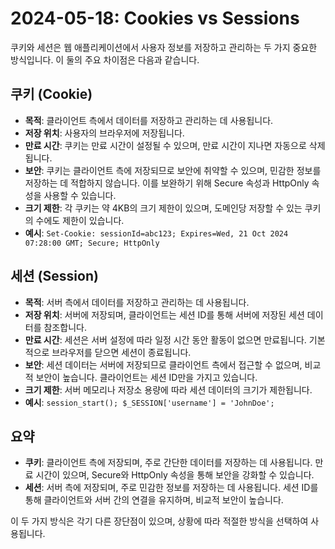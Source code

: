 # 2024-05-18: Cookies vs Sessions

쿠키와 세션은 웹 애플리케이션에서 사용자 정보를 저장하고 관리하는 두 가지 중요한 방식입니다. 이 둘의 주요 차이점은 다음과 같습니다.

## 쿠키 (Cookie)

- **목적**: 클라이언트 측에서 데이터를 저장하고 관리하는 데 사용됩니다.
- **저장 위치**: 사용자의 브라우저에 저장됩니다.
- **만료 시간**: 쿠키는 만료 시간이 설정될 수 있으며, 만료 시간이 지나면 자동으로 삭제됩니다.
- **보안**: 쿠키는 클라이언트 측에 저장되므로 보안에 취약할 수 있으며, 민감한 정보를 저장하는 데 적합하지 않습니다. 이를 보완하기 위해 Secure 속성과 HttpOnly 속성을 사용할 수 있습니다.
- **크기 제한**: 각 쿠키는 약 4KB의 크기 제한이 있으며, 도메인당 저장할 수 있는 쿠키의 수에도 제한이 있습니다.
- **예시**: `Set-Cookie: sessionId=abc123; Expires=Wed, 21 Oct 2024 07:28:00 GMT; Secure; HttpOnly`

## 세션 (Session)

- **목적**: 서버 측에서 데이터를 저장하고 관리하는 데 사용됩니다.
- **저장 위치**: 서버에 저장되며, 클라이언트는 세션 ID를 통해 서버에 저장된 세션 데이터를 참조합니다.
- **만료 시간**: 세션은 서버 설정에 따라 일정 시간 동안 활동이 없으면 만료됩니다. 기본적으로 브라우저를 닫으면 세션이 종료됩니다.
- **보안**: 세션 데이터는 서버에 저장되므로 클라이언트 측에서 접근할 수 없으며, 비교적 보안이 높습니다. 클라이언트는 세션 ID만을 가지고 있습니다.
- **크기 제한**: 서버 메모리나 저장소 용량에 따라 세션 데이터의 크기가 제한됩니다.
- **예시**: `session_start(); $_SESSION['username'] = 'JohnDoe';`

## 요약

- **쿠키**: 클라이언트 측에 저장되며, 주로 간단한 데이터를 저장하는 데 사용됩니다. 만료 시간이 있으며, Secure와 HttpOnly 속성을 통해 보안을 강화할 수 있습니다.
- **세션**: 서버 측에 저장되며, 주로 민감한 정보를 저장하는 데 사용됩니다. 세션 ID를 통해 클라이언트와 서버 간의 연결을 유지하며, 비교적 보안이 높습니다.

이 두 가지 방식은 각기 다른 장단점이 있으며, 상황에 따라 적절한 방식을 선택하여 사용됩니다.
